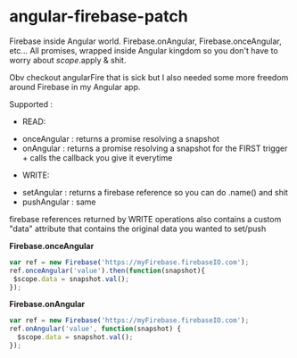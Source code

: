 angular-firebase-patch
======================

Firebase inside Angular world. Firebase.onAngular, Firebase.onceAngular, etc... All promises, wrapped inside Angular kingdom so you don't have to worry about $scope.$apply & shit.

Obv checkout angularFire that is sick but I also needed some more freedom around Firebase in my Angular app.

Supported :
* READ:
- onceAngular : returns a promise resolving a snapshot
- onAngular : returns a promise resolving a snapshot for the FIRST trigger + calls the callback you give it everytime
* WRITE:
- setAngular : returns a firebase reference so you can do .name() and shit
- pushAngular : same

firebase references returned by WRITE operations also contains a custom "data" attribute that contains the original data you wanted to set/push

**Firebase.onceAngular**
```javascript
var ref = new Firebase('https://myFirebase.firebaseIO.com');
ref.onceAngular('value').then(function(snapshot){
 $scope.data = snapshot.val();
});
````

**Firebase.onAngular**
```javascript
var ref = new Firebase('https://myFirebase.firebaseIO.com');
ref.onAngular('value', function(snapshot) {
  $scope.data = snapshot.val();
});
````
